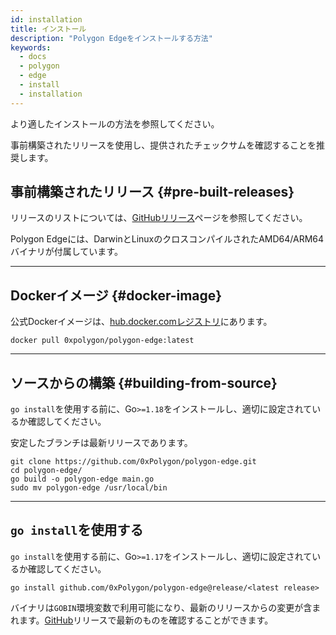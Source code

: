 ```yaml
---
id: installation
title: インストール
description: "Polygon Edgeをインストールする方法"
keywords:
  - docs
  - polygon
  - edge
  - install
  - installation
---
```


より適したインストールの方法を参照してください。

事前構築されたリリースを使用し、提供されたチェックサムを確認することを推奨します。

## 事前構築されたリリース {#pre-built-releases}

リリースのリストについては、[GitHubリリース](https://github.com/0xPolygon/polygon-edge/releases)ページを参照してください。

Polygon Edgeには、DarwinとLinuxのクロスコンパイルされたAMD64/ARM64バイナリが付属しています。

---

## Dockerイメージ {#docker-image}

公式Dockerイメージは、[hub.docker.comレジストリ](https://hub.docker.com/r/0xpolygon/polygon-edge)にあります。

`docker pull 0xpolygon/polygon-edge:latest`

---

## ソースからの構築 {#building-from-source}

`go install`を使用する前に、Go`>=1.18`をインストールし、適切に設定されているか確認してください。

安定したブランチは最新リリースであります。

```shell
git clone https://github.com/0xPolygon/polygon-edge.git
cd polygon-edge/
go build -o polygon-edge main.go
sudo mv polygon-edge /usr/local/bin
```

---

## `go install`を使用する

`go install`を使用する前に、Go`>=1.17`をインストールし、適切に設定されているか確認してください。

`go install github.com/0xPolygon/polygon-edge@release/<latest release>`

バイナリは`GOBIN`環境変数で利用可能になり、最新のリリースからの変更が含まれます。[GitHub](https://github.com/0xPolygon/polygon-edge/releases)リリースで最新のものを確認することができます。
